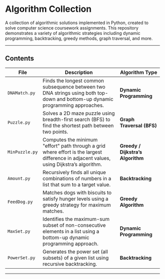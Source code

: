 # Algorithm Collection

A collection of algorithmic solutions implemented in Python, created to solve computer science coursework assignments. This repository demonstrates a variety of algorithmic strategies including dynamic programming, backtracking, greedy methods, graph traversal, and more.

---

## Contents

| File | Description | Algorithm Type |
|------|-------------|----------------|
| `DNAMatch.py` | Finds the longest common subsequence between two DNA strings using both top-down and bottom-up dynamic programming approaches. | **Dynamic Programming** |
| `Puzzle.py` | Solves a 2D maze puzzle using breadth-first search (BFS) to find the shortest path between two points. | **Graph Traversal (BFS)** |
| `MinPuzzle.py` | Computes the minimum "effort" path through a grid where effort is the largest difference in adjacent values, using Dijkstra’s algorithm. | **Greedy / Dijkstra’s Algorithm** |
| `Amount.py` | Recursively finds all unique combinations of numbers in a list that sum to a target value. | **Backtracking** |
| `FeedDog.py` | Matches dogs with biscuits to satisfy hunger levels using a greedy strategy for maximum matches. | **Greedy Algorithm** |
| `MaxSet.py` | Identifies the maximum-sum subset of non-consecutive elements in a list using a bottom-up dynamic programming approach. | **Dynamic Programming** |
| `PowerSet.py` | Generates the power set (all subsets) of a given list using recursive backtracking. | **Backtracking** |

---

